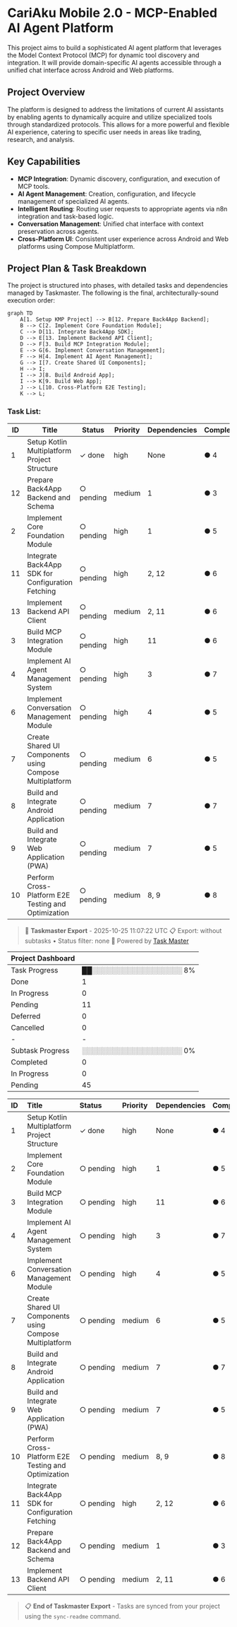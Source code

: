 # CariAku Mobile 2.0 - MCP-Enabled AI Agent Platform

This project aims to build a sophisticated AI agent platform that leverages the Model Context Protocol (MCP) for dynamic tool discovery and integration. It will provide domain-specific AI agents accessible through a unified chat interface across Android and Web platforms.

## Project Overview

The platform is designed to address the limitations of current AI assistants by enabling agents to dynamically acquire and utilize specialized tools through standardized protocols. This allows for a more powerful and flexible AI experience, catering to specific user needs in areas like trading, research, and analysis.

## Key Capabilities

*   **MCP Integration**: Dynamic discovery, configuration, and execution of MCP tools.
*   **AI Agent Management**: Creation, configuration, and lifecycle management of specialized AI agents.
*   **Intelligent Routing**: Routing user requests to appropriate agents via n8n integration and task-based logic.
*   **Conversation Management**: Unified chat interface with context preservation across agents.
*   **Cross-Platform UI**: Consistent user experience across Android and Web platforms using Compose Multiplatform.

## Project Plan & Task Breakdown

The project is structured into phases, with detailed tasks and dependencies managed by Taskmaster. The following is the final, architecturally-sound execution order:

```mermaid
graph TD
    A[1. Setup KMP Project] --> B[12. Prepare Back4App Backend];
    B --> C[2. Implement Core Foundation Module];
    C --> D[11. Integrate Back4App SDK];
    D --> E[13. Implement Backend API Client];
    D --> F[3. Build MCP Integration Module];
    E --> G[6. Implement Conversation Management];
    F --> H[4. Implement AI Agent Management];
    G --> I[7. Create Shared UI Components];
    H --> I;
    I --> J[8. Build Android App];
    I --> K[9. Build Web App];
    J --> L[10. Cross-Platform E2E Testing];
    K --> L;
```

### Task List:

| ID | Title                                                              | Status      | Priority | Dependencies | Complexity |
|----|--------------------------------------------------------------------|-------------|----------|--------------|------------|
| 1  | Setup Kotlin Multiplatform Project Structure                       | ✓ done      | high     | None         | ● 4        |
| 12 | Prepare Back4App Backend and Schema                                | ○ pending   | medium   | 1            | ● 3        |
| 2  | Implement Core Foundation Module                                   | ○ pending   | high     | 1            | ● 5        |
| 11 | Integrate Back4App SDK for Configuration Fetching                  | ○ pending   | high     | 2, 12        | ● 6        |
| 13 | Implement Backend API Client                                       | ○ pending   | medium   | 2, 11        | ● 6        |
| 3  | Build MCP Integration Module                                       | ○ pending   | high     | 11           | ● 6        |
| 4  | Implement AI Agent Management System                               | ○ pending   | high     | 3            | ● 7        |
| 6  | Implement Conversation Management Module                           | ○ pending   | high     | 4            | ● 5        |
| 7  | Create Shared UI Components using Compose Multiplatform            | ○ pending   | medium   | 6            | ● 5        |
| 8  | Build and Integrate Android Application                            | ○ pending   | medium   | 7            | ● 7        |
| 9  | Build and Integrate Web Application (PWA)                          | ○ pending   | medium   | 7            | ● 5        |
| 10 | Perform Cross-Platform E2E Testing and Optimization                | ○ pending   | medium   | 8, 9         | ● 8        |

<!-- TASKMASTER_EXPORT_START -->
> 🎯 **Taskmaster Export** - 2025-10-25 11:07:22 UTC
> 📋 Export: without subtasks • Status filter: none
> 🔗 Powered by [Task Master](https://task-master.dev?utm_source=github-readme&utm_medium=readme-export&utm_campaign=cam&utm_content=task-export-link)

| Project Dashboard |  |
| :-                |:-|
| Task Progress     | ██░░░░░░░░░░░░░░░░░░ 8% |
| Done | 1 |
| In Progress | 0 |
| Pending | 11 |
| Deferred | 0 |
| Cancelled | 0 |
|-|-|
| Subtask Progress | ░░░░░░░░░░░░░░░░░░░░ 0% |
| Completed | 0 |
| In Progress | 0 |
| Pending | 45 |


| ID | Title | Status | Priority | Dependencies | Complexity |
| :- | :-    | :-     | :-       | :-           | :-         |
| 1 | Setup Kotlin Multiplatform Project Structure | ✓&nbsp;done | high | None | ● 4 |
| 2 | Implement Core Foundation Module | ○&nbsp;pending | high | 1 | ● 5 |
| 3 | Build MCP Integration Module | ○&nbsp;pending | high | 11 | ● 6 |
| 4 | Implement AI Agent Management System | ○&nbsp;pending | high | 3 | ● 7 |
| 6 | Implement Conversation Management Module | ○&nbsp;pending | high | 4 | ● 5 |
| 7 | Create Shared UI Components using Compose Multiplatform | ○&nbsp;pending | medium | 6 | ● 5 |
| 8 | Build and Integrate Android Application | ○&nbsp;pending | medium | 7 | ● 7 |
| 9 | Build and Integrate Web Application (PWA) | ○&nbsp;pending | medium | 7 | ● 5 |
| 10 | Perform Cross-Platform E2E Testing and Optimization | ○&nbsp;pending | medium | 8, 9 | ● 8 |
| 11 | Integrate Back4App SDK for Configuration Fetching | ○&nbsp;pending | high | 2, 12 | ● 6 |
| 12 | Prepare Back4App Backend and Schema | ○&nbsp;pending | medium | 1 | ● 3 |
| 13 | Implement Backend API Client | ○&nbsp;pending | medium | 2, 11 | ● 6 |

> 📋 **End of Taskmaster Export** - Tasks are synced from your project using the `sync-readme` command.
<!-- TASKMASTER_EXPORT_END -->


